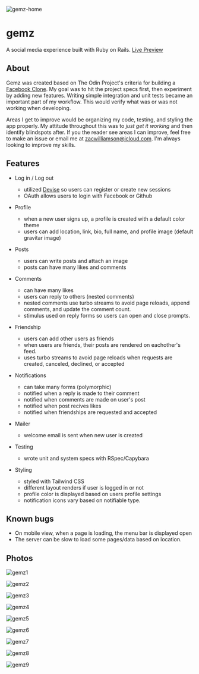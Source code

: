 ![gemz-home](app/assets/images/gemz-home.png)

# gemz

A social media experience built with Ruby on Rails. [Live Preview](https://gemz.onrender.com)

## About

Gemz was created based on The Odin Project's criteria for building a [Facebook Clone](https://www.theodinproject.com/lessons/ruby-on-rails-rails-final-project). My goal was to hit the project specs first, then experiment by adding new features. Writing simple integration and unit tests became an important part of my workflow. This would verify what was or was not working when developing.

Areas I get to improve would be organizing my code, testing, and styling the app properly. My attitude throughout this was to _just get it working_ and then identify blindspots after. If you the reader see areas I can improve, feel free to make an issue or email me at zacwilliamson@icloud.com. I'm always looking to improve my skills.

## Features

- Log in / Log out

  - utilized [Devise](https://github.com/heartcombo/devise) so users can register or create new sessions
  - OAuth allows users to login with Facebook or Github

- Profile

  - when a new user signs up, a profile is created with a default color theme
  - users can add location, link, bio, full name, and profile image (default gravitar image)

- Posts

  - users can write posts and attach an image
  - posts can have many likes and comments

- Comments

  - can have many likes
  - users can reply to others (nested comments)
  - nested comments use turbo streams to avoid page reloads, append comments, and update the comment count.
  - stimulus used on reply forms so users can open and close prompts.

- Friendship

  - users can add other users as friends
  - when users are friends, their posts are rendered on eachother's feed.
  - uses turbo streams to avoid page reloads when requests are created, canceled, declined, or accepted

- Notifications

  - can take many forms (polymorphic)
  - notified when a reply is made to their comment
  - notified when comments are made on user's post
  - notified when post recives likes
  - notified when friendships are requested and accepted

- Mailer

  - welcome email is sent when new user is created

- Testing

  - wrote unit and system specs with RSpec/Capybara

- Styling

  - styled with Tailwind CSS
  - different layout renders if user is logged in or not
  - profile color is displayed based on users profile settings
  - notification icons vary based on notifiable type.

## Known bugs

- On mobile view, when a page is loading, the menu bar is displayed open
- The server can be slow to load some pages/data based on location.

## Photos

![gemz1](app/assets/images/gemz1.png)

![gemz2](app/assets/images/gemz2.png)

![gemz3](app/assets/images/gemz3.png)

![gemz4](app/assets/images/gemz4.png)

![gemz5](app/assets/images/gemz5.png)

![gemz6](app/assets/images/gemz6.png)

![gemz7](app/assets/images/gemz7.png)

![gemz8](app/assets/images/gemz8.png)

![gemz9](app/assets/images/gemz9.png)
